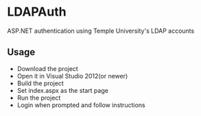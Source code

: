 # LDAPAuth
ASP.NET authentication using Temple University's LDAP accounts

## Usage
- Download the project
- Open it in Visual Studio 2012(or newer)
- Build the project
- Set index.aspx as the start page
- Run the project
- Login when prompted and follow instructions
